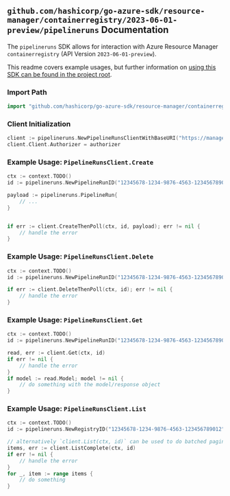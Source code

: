 
## `github.com/hashicorp/go-azure-sdk/resource-manager/containerregistry/2023-06-01-preview/pipelineruns` Documentation

The `pipelineruns` SDK allows for interaction with Azure Resource Manager `containerregistry` (API Version `2023-06-01-preview`).

This readme covers example usages, but further information on [using this SDK can be found in the project root](https://github.com/hashicorp/go-azure-sdk/tree/main/docs).

### Import Path

```go
import "github.com/hashicorp/go-azure-sdk/resource-manager/containerregistry/2023-06-01-preview/pipelineruns"
```


### Client Initialization

```go
client := pipelineruns.NewPipelineRunsClientWithBaseURI("https://management.azure.com")
client.Client.Authorizer = authorizer
```


### Example Usage: `PipelineRunsClient.Create`

```go
ctx := context.TODO()
id := pipelineruns.NewPipelineRunID("12345678-1234-9876-4563-123456789012", "example-resource-group", "registryValue", "pipelineRunValue")

payload := pipelineruns.PipelineRun{
	// ...
}


if err := client.CreateThenPoll(ctx, id, payload); err != nil {
	// handle the error
}
```


### Example Usage: `PipelineRunsClient.Delete`

```go
ctx := context.TODO()
id := pipelineruns.NewPipelineRunID("12345678-1234-9876-4563-123456789012", "example-resource-group", "registryValue", "pipelineRunValue")

if err := client.DeleteThenPoll(ctx, id); err != nil {
	// handle the error
}
```


### Example Usage: `PipelineRunsClient.Get`

```go
ctx := context.TODO()
id := pipelineruns.NewPipelineRunID("12345678-1234-9876-4563-123456789012", "example-resource-group", "registryValue", "pipelineRunValue")

read, err := client.Get(ctx, id)
if err != nil {
	// handle the error
}
if model := read.Model; model != nil {
	// do something with the model/response object
}
```


### Example Usage: `PipelineRunsClient.List`

```go
ctx := context.TODO()
id := pipelineruns.NewRegistryID("12345678-1234-9876-4563-123456789012", "example-resource-group", "registryValue")

// alternatively `client.List(ctx, id)` can be used to do batched pagination
items, err := client.ListComplete(ctx, id)
if err != nil {
	// handle the error
}
for _, item := range items {
	// do something
}
```
